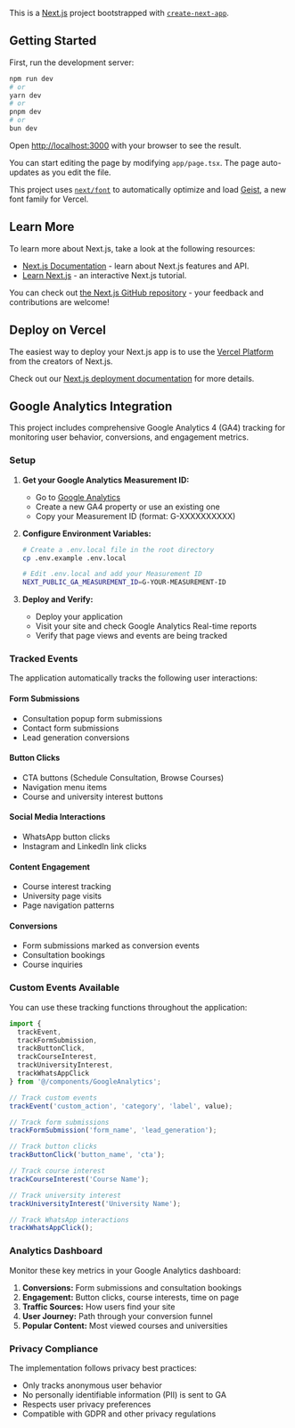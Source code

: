 This is a [Next.js](https://nextjs.org) project bootstrapped with [`create-next-app`](https://nextjs.org/docs/app/api-reference/cli/create-next-app).

## Getting Started

First, run the development server:

```bash
npm run dev
# or
yarn dev
# or
pnpm dev
# or
bun dev
```

Open [http://localhost:3000](http://localhost:3000) with your browser to see the result.

You can start editing the page by modifying `app/page.tsx`. The page auto-updates as you edit the file.

This project uses [`next/font`](https://nextjs.org/docs/app/building-your-application/optimizing/fonts) to automatically optimize and load [Geist](https://vercel.com/font), a new font family for Vercel.

## Learn More

To learn more about Next.js, take a look at the following resources:

- [Next.js Documentation](https://nextjs.org/docs) - learn about Next.js features and API.
- [Learn Next.js](https://nextjs.org/learn) - an interactive Next.js tutorial.

You can check out [the Next.js GitHub repository](https://github.com/vercel/next.js) - your feedback and contributions are welcome!

## Deploy on Vercel

The easiest way to deploy your Next.js app is to use the [Vercel Platform](https://vercel.com/new?utm_medium=default-template&filter=next.js&utm_source=create-next-app&utm_campaign=create-next-app-readme) from the creators of Next.js.

Check out our [Next.js deployment documentation](https://nextjs.org/docs/app/building-your-application/deploying) for more details.

## Google Analytics Integration

This project includes comprehensive Google Analytics 4 (GA4) tracking for monitoring user behavior, conversions, and engagement metrics.

### Setup

1. **Get your Google Analytics Measurement ID:**
   - Go to [Google Analytics](https://analytics.google.com/)
   - Create a new GA4 property or use an existing one
   - Copy your Measurement ID (format: G-XXXXXXXXXX)

2. **Configure Environment Variables:**
   ```bash
   # Create a .env.local file in the root directory
   cp .env.example .env.local

   # Edit .env.local and add your Measurement ID
   NEXT_PUBLIC_GA_MEASUREMENT_ID=G-YOUR-MEASUREMENT-ID
   ```

3. **Deploy and Verify:**
   - Deploy your application
   - Visit your site and check Google Analytics Real-time reports
   - Verify that page views and events are being tracked

### Tracked Events

The application automatically tracks the following user interactions:

#### **Form Submissions**
- Consultation popup form submissions
- Contact form submissions
- Lead generation conversions

#### **Button Clicks**
- CTA buttons (Schedule Consultation, Browse Courses)
- Navigation menu items
- Course and university interest buttons

#### **Social Media Interactions**
- WhatsApp button clicks
- Instagram and LinkedIn link clicks

#### **Content Engagement**
- Course interest tracking
- University page visits
- Page navigation patterns

#### **Conversions**
- Form submissions marked as conversion events
- Consultation bookings
- Course inquiries

### Custom Events Available

You can use these tracking functions throughout the application:

```javascript
import {
  trackEvent,
  trackFormSubmission,
  trackButtonClick,
  trackCourseInterest,
  trackUniversityInterest,
  trackWhatsAppClick
} from '@/components/GoogleAnalytics';

// Track custom events
trackEvent('custom_action', 'category', 'label', value);

// Track form submissions
trackFormSubmission('form_name', 'lead_generation');

// Track button clicks
trackButtonClick('button_name', 'cta');

// Track course interest
trackCourseInterest('Course Name');

// Track university interest
trackUniversityInterest('University Name');

// Track WhatsApp interactions
trackWhatsAppClick();
```

### Analytics Dashboard

Monitor these key metrics in your Google Analytics dashboard:

1. **Conversions:** Form submissions and consultation bookings
2. **Engagement:** Button clicks, course interests, time on page
3. **Traffic Sources:** How users find your site
4. **User Journey:** Path through your conversion funnel
5. **Popular Content:** Most viewed courses and universities

### Privacy Compliance

The implementation follows privacy best practices:
- Only tracks anonymous user behavior
- No personally identifiable information (PII) is sent to GA
- Respects user privacy preferences
- Compatible with GDPR and other privacy regulations
